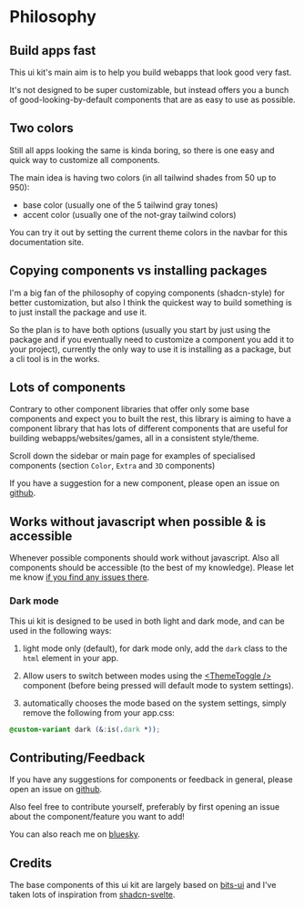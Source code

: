 <script>
	import PublicAlphaAlert from '$lib/site-components/PublicAlphaAlert.svelte';
</script>

# Philosophy

<PublicAlphaAlert />

## Build apps fast

This ui kit's main aim is to help you build webapps that look good very fast.

It's not designed to be super customizable, but instead offers you a
bunch of good-looking-by-default components that are as easy to use as possible.

## Two colors

Still all apps looking the same is kinda boring, so there is one easy and quick way to customize all components.

The main idea is having two colors (in all tailwind shades from 50 up to 950):

- base color (usually one of the 5 tailwind gray tones)
- accent color (usually one of the not-gray tailwind colors)

You can try it out by setting the current theme colors in the navbar for this documentation site.

## Copying components vs installing packages

I'm a big fan of the philosophy of copying components (shadcn-style) for better customization,
but also I think the quickest way to build something is to just install the package and use it.

So the plan is to have both options (usually you start by just using the package and if you
eventually need to customize a component you add it to your project),
currently the only way to use it is installing as a package,
but a cli tool is in the works.

## Lots of components

Contrary to other component libraries that offer only some base components and expect you to built the rest,
this library is aiming to have a component library that has lots of different components that are
useful for building webapps/websites/games, all in a consistent style/theme.

Scroll down the sidebar or main page for examples of specialised components (section `Color`, `Extra` and `3D` components)

If you have a suggestion for a new component, please open an issue on [github](https://github.com/flo-bit/ui-kit/issues).

## Works without javascript when possible & is accessible

Whenever possible components should work without javascript.
Also all components should be accessible (to the best of my knowledge).
Please let me know [if you find any issues there](https://github.com/flo-bit/ui-kit/issues).

### Dark mode

This ui kit is designed to be used in both light and dark mode, and can be used in the following ways:

1. light mode only (default), for dark mode only, add the `dark` class to the `html` element in your app.

2. Allow users to switch between modes using the [\<ThemeToggle /\>](/ui-kit/components/core/theme-toggle) component (before being pressed will default mode to system settings).

3. automatically chooses the mode based on the system settings, simply remove the following from your app.css:
```css
@custom-variant dark (&:is(.dark *));
```

## Contributing/Feedback

If you have any suggestions for components or feedback in general, please open an issue on [github](https://github.com/flo-bit/ui-kit/issues).

Also feel free to contribute yourself, preferably by first opening an issue about the component/feature you want to add!

You can also reach me on [bluesky](https://bsky.app/profile/flo-bit.dev).

## Credits

The base components of this ui kit are largely based on [bits-ui](https://bits-ui.com/) and I've taken lots of inspiration
from [shadcn-svelte](https://www.shadcn-svelte.com/).
